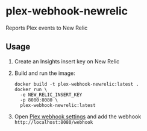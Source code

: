 # plex-webhook-newrelic

Reports Plex events to New Relic

## Usage

1. Create an Insights insert key on New Relic
1. Build and run the image:

    ```
    docker build -t plex-webhook-newrelic:latest .
    docker run \
      -e NEW_RELIC_INSERT_KEY
      -p 8080:8080 \
      plex-webhook-newrelic:latest
    ```

1. Open [Plex webhook settings](https://app.plex.tv/desktop/#!/settings/webhooks) and add the webhook `http://localhost:8080/webhook`

